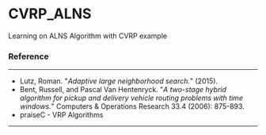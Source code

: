 # CVRP_ALNS
Learning on ALNS Algorithm with CVRP example

### Reference
---
  - Lutz, Roman. "*Adaptive large neighborhood search.*" (2015).
  - Bent, Russell, and Pascal Van Hentenryck. "*A two-stage hybrid algorithm for pickup and delivery vehicle routing problems with time windows.*" Computers & Operations Research 33.4 (2006): 875-893.
  - praiseC - VRP Algorithms
---
